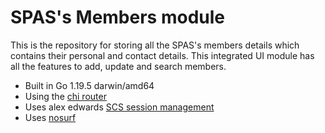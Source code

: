 # SPAS's Members module

This is the repository for storing all the SPAS's members details which contains their personal and contact details. This integrated UI module has all the features to add, update and search members.

- Built in Go 1.19.5 darwin/amd64
- Using the [chi router](https://github.com/go-chi/chi/v5)
- Uses alex edwards [SCS session management](https://github.com/alexedwards/scs/v2)
- Uses [nosurf](https://github.com/justinas/nosurf)